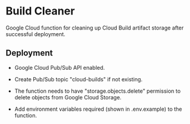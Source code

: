 # Build Cleaner

Google Cloud function for cleaning up Cloud Build artifact storage after successful deployment.

## Deployment

- Google Cloud Pub/Sub API enabled.

- Create Pub/Sub topic "cloud-builds" if not existing.

- The function needs to have "storage.objects.delete" permission to delete objects from Google Cloud Storage.

- Add environment variables required (shown in .env.example) to the function.
